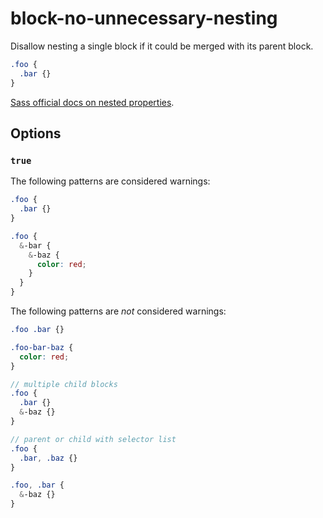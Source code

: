 # block-no-unnecessary-nesting

Disallow nesting a single block if it could be merged with its parent block.

```scss
.foo {
  .bar {}
}
```

[Sass official docs on nested properties](https://sass-lang.com/documentation/style-rules/declarations#nesting).

## Options

### `true`

The following patterns are considered warnings:

```scss
.foo {
  .bar {}
}
```

```scss
.foo {
  &-bar {
    &-baz {
      color: red;
    }
  }
}
```

The following patterns are *not* considered warnings:

```scss
.foo .bar {}
```

```scss
.foo-bar-baz {
  color: red;
}
```

```scss
// multiple child blocks
.foo {
  .bar {}
  &-baz {}
}
```

```scss
// parent or child with selector list
.foo {
  .bar, .baz {}
}

.foo, .bar {
  &-baz {}
}
```
